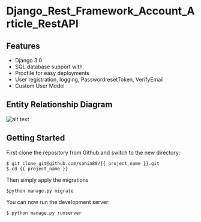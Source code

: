 # Django_Rest_Framework_Account_Article_RestAPI

## Features
  -  Django 3.0
  -  SQL database support with.
  -  Procfile for easy deployments
  -  User registration, logging, PasswordresetToken, VerifyEmail
  -  Custom User Model

## Entity Relationship Diagram
![alt text](https://github.com/sahin88/Django_Rest_Framework_Account_Article_RestAPI/blob/main/MyProject/polls_models.png)


## Getting Started
First clone the repository from Github and switch to the new directory:
```
$ git clone git@github.com/sahin88/{{ project_name }}.git
$ cd {{ project_name }}
```


Then simply apply the migrations
```
$python manage.py migrate

```

You can now run the development server:
```
$ python manage.py runserver




